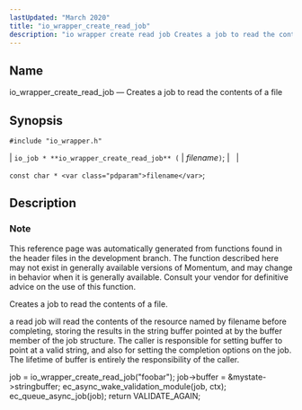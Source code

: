 ```yaml
---
lastUpdated: "March 2020"
title: "io_wrapper_create_read_job"
description: "io wrapper create read job Creates a job to read the contents of a file io job io wrapper create read job filename const char filename This reference page was automatically generated from functions found in the header files in the development branch The function described here may not exist..."
---
```


<a name="apis.io_wrapper_create_read_job"></a> 
## Name

io_wrapper_create_read_job — Creates a job to read the contents of a file

## Synopsis

`#include "io_wrapper.h"`

| `io_job * **io_wrapper_create_read_job** (` | <var class="pdparam">filename</var>`)`; |   |

`const char * <var class="pdparam">filename</var>`;<a name="idp53604496"></a> 
## Description

### Note

This reference page was automatically generated from functions found in the header files in the development branch. The function described here may not exist in generally available versions of Momentum, and may change in behavior when it is generally available. Consult your vendor for definitive advice on the use of this function.

Creates a job to read the contents of a file.

a read job will read the contents of the resource named by filename before completing, storing the results in the string buffer pointed at by the buffer member of the job structure. The caller is responsible for setting buffer to point at a valid string, and also for setting the completion options on the job. The lifetime of buffer is entirely the responsibility of the caller.

job = io_wrapper_create_read_job("foobar"); job->buffer = &mystate->stringbuffer; ec_async_wake_validation_module(job, ctx); ec_queue_async_job(job); return VALIDATE_AGAIN;